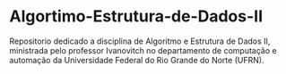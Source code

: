 # Algortimo-Estrutura-de-Dados-II
Repositorio dedicado a disciplina de Algoritmo e Estrutura de Dados II, ministrada pelo professor Ivanovitch no departamento de computação e automação da Universidade Federal do Rio Grande do Norte (UFRN).
